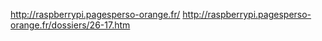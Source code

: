 http://raspberrypi.pagesperso-orange.fr/
http://raspberrypi.pagesperso-orange.fr/dossiers/26-17.htm
